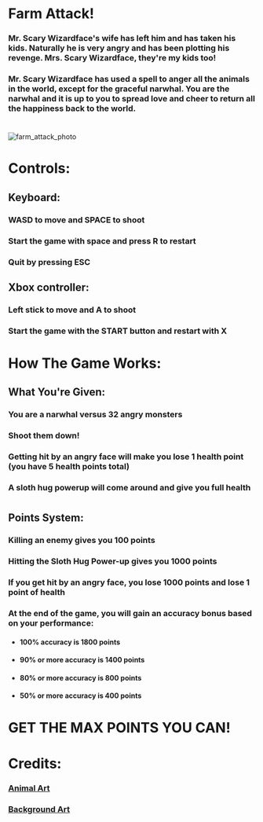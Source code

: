 # Farm Attack!

### Mr. Scary Wizardface's wife has left him and has taken his kids. Naturally he is very angry and has been plotting his revenge. Mrs. Scary Wizardface, they're my kids too!

### Mr. Scary Wizardface has used a spell to anger all the animals in the world, except for the graceful narwhal. You are the narwhal and it is up to you to spread love and cheer to return all the happiness back to the world.

#

![farm_attack_photo](https://user-images.githubusercontent.com/49493276/56513653-23b5cb00-6501-11e9-95f7-66fb948fc7e8.png)

#

# Controls:

## Keyboard: 
### WASD to move and SPACE to shoot
### Start the game with space and press R to restart
### Quit by pressing ESC

## Xbox controller: 
### Left stick to move and A to shoot
### Start the game with the START button and restart with X

#

# How The Game Works:

## What You're Given:
### You are a narwhal versus 32 angry monsters
### Shoot them down!
### Getting hit by an angry face will make you lose 1 health point (you have 5 health points total)
### A sloth hug powerup will come around and give you full health

#

## Points System:
### Killing an enemy gives you 100 points
### Hitting the Sloth Hug Power-up gives you 1000 points
### If you get hit by an angry face, you lose 1000 points and lose 1 point of health
### At the end of the game, you will gain an accuracy bonus based on your performance:
  * #### 100% accuracy is 1800 points
  * #### 90% or more accuracy is 1400 points
  * #### 80% or more accuracy is 800 points
  * #### 50% or more accuracy is 400 points

# GET THE MAX POINTS YOU CAN!

#

# Credits:
### [Animal Art](https://kenney.nl/assets/animal-pack-redux)
### [Background Art](https://www.google.com/imgres?imgurl=http%3A%2F%2Fwww.takepart.com%2Fsites%2Fdefault%2Ffiles%2Fstyles%2Flarge%2Fpublic%2Fgarlic-farm.jpg&imgrefurl=http%3A%2F%2Fwww.takepart.com%2Farticle%2F2016%2F10%2F15%2Fusda-conservation-payment-database&docid=x0pFt7z7fppBnM&tbnid=2E6LCjySXz8x6M%3A&vet=10ahUKEwinyaGgnOThAhW6JTQIHSEFBLUQMwhvKAYwBg..i&w=775&h=518&safe=strict&bih=951&biw=1185&q=farm&ved=0ahUKEwinyaGgnOThAhW6JTQIHSEFBLUQMwhvKAYwBg&iact=mrc&uact=8)
  
 

